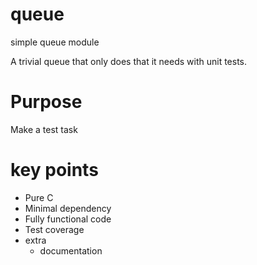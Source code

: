 # queue
simple queue module

A trivial queue that only does that it needs with unit tests.

# Purpose 
Make a test task

# key points

- Pure C
- Minimal dependency
- Fully functional code
- Test coverage
- extra
    - documentation

